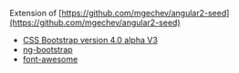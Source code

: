 Extension of [https://github.com/mgechev/angular2-seed](https://github.com/mgechev/angular2-seed)

-  [CSS Bootstrap version 4.0 alpha V3](http://v4-alpha.getbootstrap.com/)
-  [ng-bootstrap](https://ng-bootstrap.github.io)
-  [font-awesome](http://fontawesome.io)